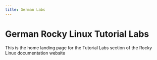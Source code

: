 ```yaml
---
title: German Labs
---
```


# German Rocky Linux Tutorial Labs

This is the home landing page for the Tutorial Labs section of the Rocky Linux documentation website
